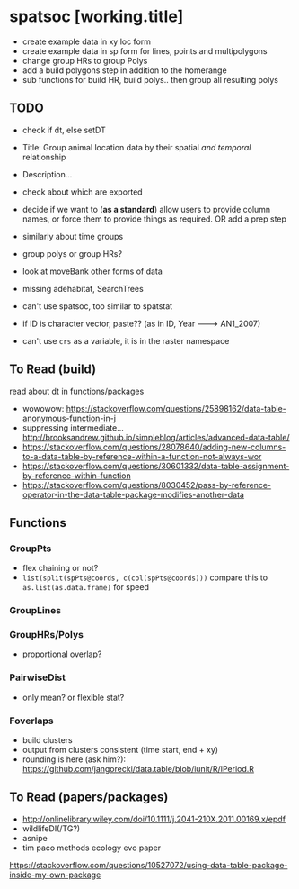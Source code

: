# spatsoc [working.title]

* create example data in xy loc form 
* create example data in sp form for lines, points and multipolygons
* change group HRs to group Polys
* add a build polygons step in addition to the homerange
* sub functions for build HR, build polys.. then group all resulting polys 

## TODO
* check if dt, else setDT



* Title: Group animal location data by their spatial *and temporal* relationship
* Description...
* check about which are exported
* decide if we want to (**as a standard**) allow users to provide column names, or force them to provide things as required. OR add a prep step
* similarly about time groups
* group polys or group HRs?
* look at moveBank other forms of data
* missing adehabitat, SearchTrees
* can't use spatsoc, too similar to spatstat
* if ID is character vector, paste?? (as in ID, Year ---> AN1_2007)
* can't use `crs` as a variable, it is in the raster namespace

## To Read (build)
read about dt in functions/packages
* wowowow: https://stackoverflow.com/questions/25898162/data-table-anonymous-function-in-j
* suppressing intermediate... http://brooksandrew.github.io/simpleblog/articles/advanced-data-table/
* https://stackoverflow.com/questions/28078640/adding-new-columns-to-a-data-table-by-reference-within-a-function-not-always-wor
* https://stackoverflow.com/questions/30601332/data-table-assignment-by-reference-within-function
* https://stackoverflow.com/questions/8030452/pass-by-reference-operator-in-the-data-table-package-modifies-another-data


## Functions
### GroupPts
* flex chaining or not?
* `list(split(spPts@coords, c(col(spPts@coords)))` compare this to `as.list(as.data.frame)` for speed

### GroupLines

### GroupHRs/Polys
* proportional overlap?

### PairwiseDist
* only mean? or flexible stat?

### Foverlaps
* build clusters
* output from clusters consistent (time start, end + xy)
* rounding is here (ask him?): https://github.com/jangorecki/data.table/blob/iunit/R/IPeriod.R


## To Read (papers/packages)
* http://onlinelibrary.wiley.com/doi/10.1111/j.2041-210X.2011.00169.x/epdf
* wildlifeDI(/TG?)
* asnipe
* tim paco methods ecology evo paper

https://stackoverflow.com/questions/10527072/using-data-table-package-inside-my-own-package
